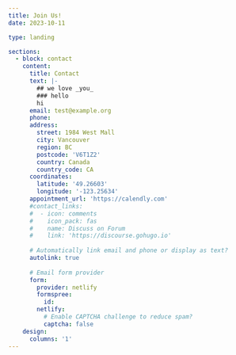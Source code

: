 ```yaml
---
title: Join Us!
date: 2023-10-11

type: landing

sections:
  - block: contact
    content:
      title: Contact
      text: |-
        ## we love _you_
        ### hello
        hi
      email: test@example.org
      phone:
      address:
        street: 1984 West Mall
        city: Vancouver
        region: BC
        postcode: 'V6T1Z2'
        country: Canada
        country_code: CA
      coordinates:
        latitude: '49.26603'
        longitude: '-123.25634'
      appointment_url: 'https://calendly.com'
      #contact_links:
      #  - icon: comments
      #    icon_pack: fas
      #    name: Discuss on Forum
      #    link: 'https://discourse.gohugo.io'
    
      # Automatically link email and phone or display as text?
      autolink: true
    
      # Email form provider
      form:
        provider: netlify
        formspree:
          id:
        netlify:
          # Enable CAPTCHA challenge to reduce spam?
          captcha: false
    design:
      columns: '1'
---
```

